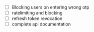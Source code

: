 - [ ] Blocking users on entering wrong otp
- [ ] ratelimiting and blocking
- [ ] refresh token revocation
- [ ] complete api documentation